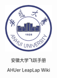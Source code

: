 <p align="center">
  <a href="https://ahuer-leaplap.github.io/Impart-Inherit/#/">
    <img alt="AHU_Logo" src="./docs/_media/ahu.jpg" height="150">
  </a>
</p>

<p align="center">
  安徽大学飞跃手册
</p>

<p align="center">
  AHUer LeapLap Wiki
</p>
